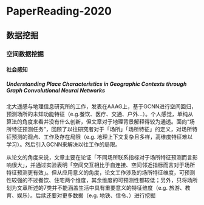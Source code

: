 # PaperReading-2020

## 数据挖掘

### 空间数据挖掘

#### 社会感知

##### Understanding Place Characteristics in Geographic Contexts through Graph Convolutional Neural Networks

北大遥感与地理信息研究所的工作，发表在AAAG上，基于GCNN进行空间回归，预测场所的未知功能特征（e.g.餐饮、医疗、交通、户外...）。个人感觉，单纯从算法的角度来看并没有什么创新，但文章对于地理背景解释得较为通透。面向“场所特征预测任务”，回顾了以往研究者对于「场所」「场所特征」的定义，对场所特征预测的观点、工作及存在局限（e.g. 地理上下文复杂且多样，高维度特征难以学习）。然后引入GCNN来解决以往工作的局限。

从论文的角度来说，文章主要在论证「不同场所联系指标对于场所特征预测而言影响很大」，并通过实验表明「空间交互相比于自连接、空间邻近指标而言对于场所特征预测更有效」。但从应用意义的角度，论文工作涉及的场所特征维度，可预测性较强的不过餐饮、住宅两个维度，其余维度的可预测性都较低；另外，只将场所划为文章所述的7类并不能涵盖生活中具有重要意义的特征维度（e.g. 旅游、教育、娱乐）。后续还要对更多数据（e.g. 地铁、信令、）进行挖掘





